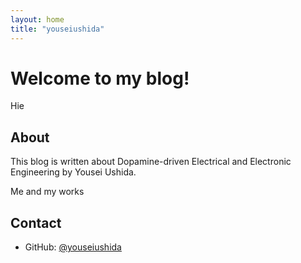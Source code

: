 ```yaml
---
layout: home
title: "youseiushida"
---
```


# Welcome to my blog!

Hie

## About

This blog is written about Dopamine-driven Electrical and Electronic Engineering by Yousei Ushida.

Me and my works



## Contact

- GitHub: [@youseiushida](https://github.com/youseiushida)